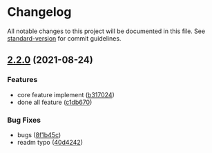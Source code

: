 # Changelog

All notable changes to this project will be documented in this file. See [standard-version](https://github.com/conventional-changelog/standard-version) for commit guidelines.

## [2.2.0](https://github.com/Aaron00101010/vue-split-carousel/compare/v1.1.0...v2.2.0) (2021-08-24)


### Features

* core feature implement ([b317024](https://github.com/Aaron00101010/vue-split-carousel/commit/b317024d7e7ebf19d30003af6c677a288c7e34df))
* done all feature ([c1db670](https://github.com/Aaron00101010/vue-split-carousel/commit/c1db6701b3ee98943fc6fb50e90a7cd9c7dd4ffc))


### Bug Fixes

* bugs ([8f1b45c](https://github.com/Aaron00101010/vue-split-carousel/commit/8f1b45cd080bda29c2dd6a69cc5fbe3c8b0df9dc))
* readm typo ([40d4242](https://github.com/Aaron00101010/vue-split-carousel/commit/40d4242d45cbf57506583e4ed330bae0a87a39f3))
